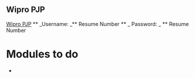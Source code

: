 ## Wipro PJP 
[Wipro PJP](http://59.162.104.101:25000/PBLApp/)
** _Username: _** Resume Number
** _ Password: _ ** Resume Number

# Modules to do
- 

